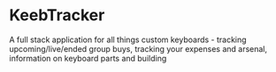 # KeebTracker
A full stack application for all things custom keyboards - tracking upcoming/live/ended group buys, tracking your expenses and arsenal, information on keyboard parts and building
